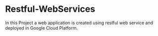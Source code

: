 # Restful-WebServices
In this Project a web application is created using restful web service and deployed in Google Cloud Platform.

